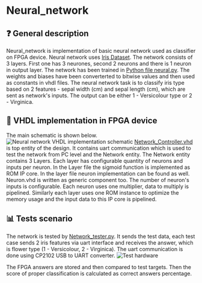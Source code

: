 # Neural_network
## :question: General description
Neural_network is implementation of basic neural network used as classifier on FPGA device. Neural network uses [Iris Dataset](https://scikit-learn.org/stable/auto_examples/datasets/plot_iris_dataset.html). The network consists of 3 layers. First one has 3 neurones, second 2 neurons and there is 1 neuron in output layer. The network has been trained in [Python file neural.py](python_files/neural.py). The weights and biases have been converterted to bitwise values and then used as constants in vhdl files. The neural network task is to classify iris type based on 2 features - sepal width (cm) and sepal length (cm), which are sent as network's inputs. The output can be either 1 - Versicolour type or 2 - Virginica.
## :memo: VHDL implementation in FPGA device
The main schematic is shown below.
![Neural network VHDL implementation schematic](https://github.com/Rekterlol/Neural_network/blob/main/doc/Schematics-Neural_Network_scheme.drawio.png)
[Network_Controller.vhd](src/Network_Controller.vhd) is top entity of the design. It contains uart communication which is used to test the network from PC level and the Network entity. The Network entity contains 3 Layers. Each layer has configurable quantity of neurons and inputs per neuron. In the Layer file the sigmoid function is implemented as ROM IP core. In the layer file neuron implementation can be found as well. Neuron.vhd is written as generic component too. The number of neuron's inputs is configurable. Each neuron uses one multiplier, data to multiply is pipelined. Similarly each layer uses one ROM instance to optimize the memory usage and the input data to this IP core is pipelined.
## :bar_chart: Tests scenario
The network is tested by [Network_tester.py](python_files/Network_tester.py). It sends the test data, each test case sends 2 iris features via uart interface and receives the answer, which is flower type (1 - Versicolour, 2 - Virginica). The uart communication is done using CP2102 USB to UART converter.
![Test hardware](https://github.com/Rekterlol/Neural_network/blob/main/doc/Schematics-Neural_Test.drawio.png)

The FPGA answers are stored and then compared to test targets. Then the score of proper classification is calculated as correct answers percentage.
